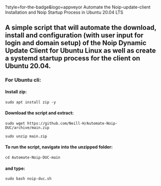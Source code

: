 ?style=for-the-badge&logo=appveyor Automate the Noip-update-client Installation and Noip Startup Process in Ubuntu 20.04 LTS


## A simple script that will automate the download, install and configuration (with user input for login and domain setup) of the Noip Dynamic Update Client for Ubuntu Linux as well as create a systemd startup process for the client on Ubuntu 20.04.


### For Ubuntu cli:

#### Install zip:

``` sudo apt install zip -y ```

#### Download the script and extract:

``` sudo wget https://github.com/Neill-H/Automate-Noip-DUC/archive/main.zip  ```

``` sudo unzip main.zip ```

#### To run the script, navigate into the unzipped folder:

``` cd Automate-Noip-DUC-main ```

#### and type:

``` sudo bash noip-duc.sh ```



